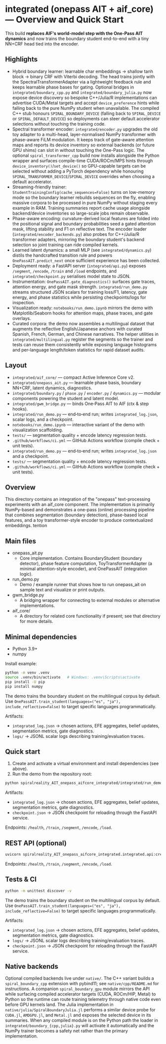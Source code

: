 # integrated (onepass AIT + aif_core) — Overview and Quick Start

This build **replaces AIF's world-model step with the One‑Pass AIT dynamics** and now trains the
boundary student end-to-end with a tiny NN+CRF head tied into the encoder.

## Highlights
- Hybrid boundary learner: learnable char embeddings → shallow tanh block → binary CRF with
  Viterbi decoding.  The head trains jointly with the SpectralTransformerAdapter via a
  lightweight feedback rule and keeps learnable phase bases for gating.  Optional bridges in
  `integrated/boundary_cpp.py` and `integrated/boundary_julia.py` now expose device discovery so
  bespoke C++/Julia/R implementations can advertise CUDA/Metal targets and accept `device_preference`
  hints while falling back to the pure NumPy student when unavailable.  The compiled C++ stub
  honours `SPIRAL_BOUNDARY_DEVICE` (falling back to `SPIRAL_DEVICE` or `SPIRAL_DEFAULT_DEVICE`) so
  deployments can steer default accelerator selections without touching the training code.
- Spectral transformer encoder: `integrated/encoder.py` upgrades the old toy adapter to a
  multi-head, layer-normalised NumPy transformer with phase-aware FiLM modulation.  It keeps track
  of gate-aware attention maps and reports its device inventory so external backends (or future GPU
  shims) can slot in without touching the One-Pass logic.  The optional
  `spiral_transformer_cpp` build now installs alongside the Python wrapper and surfaces
  compile-time CUDA/ROCm/MPS hints through `device_inventory()`/`set_device()` so GPU-capable
  targets can be selected without adding a PyTorch dependency while honouring
  `SPIRAL_TRANSFORMER_DEVICE`/`SPIRAL_DEVICE` overrides when choosing a default accelerator.
- Streaming-friendly trainer: `StudentTrainingConfig(cache_sequences=False)` turns on
  low-memory mode so the boundary learner rebuilds sequences on the fly, enabling massive
  corpora to be processed in pure NumPy without staging every example in RAM. Training summaries
  report cache usage alongside backend/device inventories so large-scale jobs remain observable.
- Phase-aware encoding: curvature-derived local features are folded into the positional signal and
  boundary probabilities seed a gated attention mask, lifting stability and F1 on reflective text.
  The encoder loader (`integrated/encoder_backends.py`) also probes for C++/Julia/R transformer
  adapters, mirroring the boundary student's backend selection so joint training can ride compiled
  kernels.
- Learned latent dynamics: a small MLP (see `integrated/dynamics.py`) distils the handcrafted
  transition rule and powers `OnePassAIT.predict_next` once sufficient experience has been
  collected.
- Deployment ready: a FastAPI server (`integrated/api.py`) exposes `/segment`, `/encode`, `/train`
  and `/load` endpoints, and `integrated/checkpoint.py` serialises model state to JSON.
- Instrumentation: `OnePassAIT.gate_diagnostics()` surfaces gate traces, attention energy, and gate
  mask strength.  `integrated/run_demo.py` streams structured JSON scalars for training loss/F1,
  latency, gate energy, and phase statistics while persisting checkpoints/logs for inspection.
- Visualization ready: `notebooks/run_demo.ipynb` mirrors the demo with Matplotlib/Seaborn hooks for
  attention maps, phase traces, and gate overlays.
- Curated corpora: the demo now assembles a multilingual dataset that augments the reflective
  English/Japanese anchors with curated Spanish, French, German, and Chinese narratives. The helper
  utilities in `integrated/multilingual.py` register the segments so the trainer and tests can reuse
  them consistently while exposing language histograms and per-language length/token statistics for
  rapid dataset audits.

## Layout
- `integrated/aif_core/` — compact Active Inference Core v2.
- `integrated/onepass_ait.py` — learnable phase basis, boundary NN+CRF, latent dynamics, diagnostics.
- `integrated/boundary.py` / `phase.py` / `encoder.py` / `dynamics.py` — modular components powering
  the student and latent model.
- `integrated/gwm_bridge.py` — binds One‑Pass AIT to AIF (ctx & step hooks).
- `integrated/run_demo.py` — end‑to‑end run; writes `integrated_log.json`, scalar logs, and a
  checkpoint.
- `notebooks/run_demo.ipynb` — interactive variant of the demo with visualization scaffolding.
- `tests/` — segmentation quality + encode latency regression tests.
- `.github/workflows/ci.yml` — GitHub Actions workflow (compile check + unit tests).
- `integrated/run_demo.py` — end‑to‑end run; writes `integrated_log.json` and a checkpoint.
- `tests/` — segmentation quality + encode latency regression tests.
- `.github/workflows/ci.yml` — GitHub Actions workflow (compile check + unit tests).
  
## Overview

This directory contains an integration of the "onepass" text-processing experiments with an aif_core component. The implementation is primarily NumPy-based and demonstrates a one-pass (online) processing pipeline that combines segmentation (boundary detection), phase-based local features, and a toy transformer-style encoder to produce contextualized embeddings.
tention

## Main files

- onepass_ait.py
  - Core implementation. Contains BoundaryStudent (boundary detector), phase feature computation, ToyTransformerAdapter (a minimal attention-style encoder), and OnePassAIT (integration logic).
- run_demo.py
  - Demo / example runner that shows how to run onepass_ait on sample text and visualize or print outputs.
- gwm_bridge.py
  - A bridging wrapper for connecting to external modules or alternative implementations.
- aif_core/
  - A directory for related core functionality if present; see that directory for more details.

## Minimal dependencies

- Python 3.9+
- numpy

Install example:

```bash
python -m venv .venv
source .venv/bin/activate   # Windows: .venv\Scripts\activate
pip install -U pip
pip install numpy
```

The demo trains the boundary student on the multilingual corpus by default. Use
`OnePassAIT.train_student(languages=("es", "ja"), include_reflective=False)` to target specific
languages programmatically.

Artifacts:
- `integrated_log.json` → chosen actions, EFE aggregates, belief updates, segmentation metrics,
  gate diagnostics.
- `logs/` → JSONL scalar logs describing training/evaluation traces.
## Quick start

1. Create and activate a virtual environment and install dependencies (see above).
2. Run the demo from the repository root:

```bash
python spiralreality_AIT_onepass_aifcore_integrated/integrated/run_demo.py
```

Artifacts:
- `integrated_log.json` → chosen actions, EFE aggregates, belief updates, segmentation metrics,
  gate diagnostics.
- `checkpoint.json` → JSON checkpoint for reloading through the FastAPI service.

Endpoints: `/health`, `/train`, `/segment`, `/encode`, `/load`.

## REST API (optional)
```bash
uvicorn spiralreality_AIT_onepass_aifcore_integrated.integrated.api:create_app --factory
```

Endpoints: `/health`, `/train`, `/segment`, `/encode`, `/load`.

## Tests & CI
```bash
python -m unittest discover -v
```

The demo trains the boundary student on the multilingual corpus by default. Use
`OnePassAIT.train_student(languages=("es", "ja"), include_reflective=False)` to target specific
languages programmatically.

Artifacts:
- `integrated_log.json` → chosen actions, EFE aggregates, belief updates, segmentation metrics,
  gate diagnostics.
- `logs/` → JSONL scalar logs describing training/evaluation traces.
- `checkpoint.json` → JSON checkpoint for reloading through the FastAPI service.


## Native backends

Optional compiled backends live under `native/`.  The C++ variant builds a
`spiral_boundary_cpp` extension with pybind11; see `native/cpp/README.md` for
instructions.  A companion `spiral_boundary_gpu` module mirrors the API while
surfacing compiled accelerator targets (CUDA, ROCm/HIP, Metal) to Python so the
runtime can route training telemetry through native code even before GPU
kernels land.  The Julia implementation in `native/julia/SpiralBoundaryJulia.jl`
performs a similar device probe for `CUDA.jl`, `AMDGPU.jl`, and `Metal.jl` and
exposes the selected device in its summaries.  When any compiled module is on
the Python path the loader in `integrated/boundary_{cpp,julia}.py` will activate
it automatically and the NumPy trainer becomes a safety net rather than the
primary implementation.
